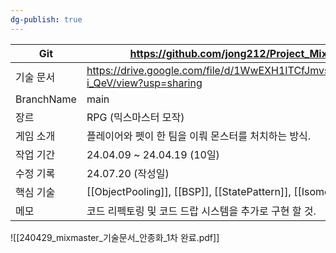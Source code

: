 ```yaml
---
dg-publish: true
---
```

| Git        | https://github.com/jong212/Project_Mixmaster                                       |
| ---------- | ---------------------------------------------------------------------------------- |
| 기술 문서      | https://drive.google.com/file/d/1WwEXH1ITCfJmvsyBorzhdZgJEs-i_QeV/view?usp=sharing |
| BranchName | main                                                                               |
| 장르         | RPG (믹스마스터 모작)                                                                     |
| 게임 소개      | 플레이어와 펫이 한 팀을 이뤄 몬스터를 처치하는 방식.                                                     |
| 작업 기간      | 24.04.09 ~ 24.04.19 (10일)                                                          |
| 수정 기록      | 24.07.20 (작성일)                                                                     |
| 핵심 기술      | [[ObjectPooling]], [[BSP]], [[StatePattern]], [[Isometric]]                        |
| 메모         | 코드 리펙토링 및 코드 드랍 시스템을 추가로 구현 할 것.                                                   |
![[240429_mixmaster_기술문서_안종화_1차 완료.pdf]]